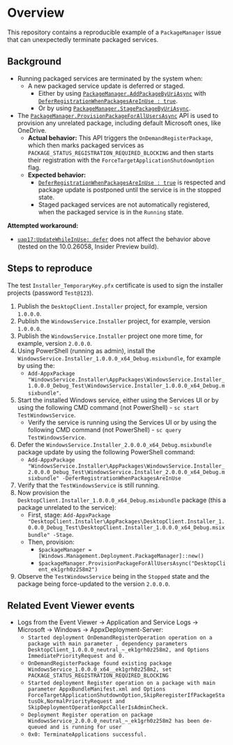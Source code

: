 # Overview

This repository contains a reproducible example of a `PackageManager` issue that can unexpectedly terminate packaged services.

## Background
* Running packaged services are terminated by the system when:
  * A new packaged service update is deferred or staged.
    * Either by using [`PackageManager.AddPackageByUriAsync`](https://learn.microsoft.com/en-us/uwp/api/windows.management.deployment.packagemanager.addpackagebyuriasync?view=winrt-22621) with [`DeferRegistrationWhenPackagesAreInUse : true`](https://learn.microsoft.com/en-us/uwp/api/windows.management.deployment.addpackageoptions.deferregistrationwhenpackagesareinuse?view=winrt-22621#windows-management-deployment-addpackageoptions-deferregistrationwhenpackagesareinuse).
    * Or by using [`PackageManager.StagePackageByUriAsync`](https://learn.microsoft.com/en-us/uwp/api/windows.management.deployment.packagemanager.stagepackagebyuriasync?view=winrt-22621).
* The [`PackageManager.ProvisionPackageForAllUsersAsync`](https://learn.microsoft.com/en-us/uwp/api/windows.management.deployment.packagemanager.provisionpackageforallusersasync?view=winrt-22621) API is used to provision any unrelated package, including default Microsoft ones, like OneDrive.
  * **Actual behavior:** This API triggers the `OnDemandRegisterPackage`, which then marks packaged services as `PACKAGE_STATUS_REGISTRATION_REQUIRED_BLOCKING` and then starts their registration with the `ForceTargetApplicationShutdownOption` flag.
  * **Expected behavior:**
    * [`DeferRegistrationWhenPackagesAreInUse : true`](https://learn.microsoft.com/en-us/uwp/api/windows.management.deployment.addpackageoptions.deferregistrationwhenpackagesareinuse?view=winrt-22621#windows-management-deployment-addpackageoptions-deferregistrationwhenpackagesareinuse) is respected and package update is postponed until the service is in the stopped state.
    * Staged packaged services are not automatically registered, when the packaged service is in the `Running` state.

**Attempted workaround:**
* [`uap17:UpdateWhileInUse: defer`](https://learn.microsoft.com/en-us/uwp/schemas/appxpackage/uapmanifestschema/element-uap17-updatewhileinuse) does not affect the behavior above (tested on the 10.0.26058, Insider Preview build).

## Steps to reproduce
The test `Installer_TemporaryKey.pfx` certificate is used to sign the installer projects (password `Test@123`).

1. Publish the `DesktopClient.Installer` project, for example, version `1.0.0.0`.
2. Publish the `WindowsService.Installer` project, for example, version `1.0.0.0`.
3. Publish the `WindowsService.Installer` project one more time, for example, version `2.0.0.0`.
4. Using PowerShell (running as admin), install the `WindowsService.Installer_1.0.0.0_x64_Debug.msixbundle`, for example by using the:
    * `Add-AppxPackage "WindowsService.Installer\AppPackages\WindowsService.Installer_1.0.0.0_Debug_Test\WindowsService.Installer_1.0.0.0_x64_Debug.msixbundle"`.
5. Start the installed Windows service, either using the Services UI or by using the following CMD command (not PowerShell) - `sc start TestWindowsService`.
    * Verify the service is running using the Services UI or by using the following CMD command (not PowerShell) - `sc query TestWindowsService`.
6. Defer the `WindowsService.Installer_2.0.0.0_x64_Debug.msixbundle` package update by using the following PowerShell command:
    * `Add-AppxPackage "WindowsService.Installer\AppPackages\WindowsService.Installer_2.0.0.0_Debug_Test\WindowsService.Installer_2.0.0.0_x64_Debug.msixbundle" -DeferRegistrationWhenPackagesAreInUse`
7. Verify that the `TestWindowsService` is still running.
8. Now provision the `DesktopClient.Installer_1.0.0.0_x64_Debug.msixbundle` package (this a package unrelated to the service):
    * First, stage: `Add-AppxPackage "DesktopClient.Installer\AppPackages\DesktopClient.Installer_1.0.0.0_Debug_Test\DesktopClient.Installer_1.0.0.0_x64_Debug.msixbundle" -Stage`.
    * Then, provision:
      * `$packageManager = [Windows.Management.Deployment.PackageManager]::new()` 
      * `$packageManager.ProvisionPackageForAllUsersAsync("DesktopClient_ek1grh0z258m2")`
9. Observe the `TestWindowsService` being in the `Stopped` state and the package being force-updated to the version `2.0.0.0`.


## Related Event Viewer events
* Logs from the Event Viewer -> Application and Service Logs -> Microsoft -> Windows -> AppxDeployment-Server:
  * `Started deployment OnDemandRegisterOperation operation on a package with main parameter , dependency parameters DesktopClient_1.0.0.0_neutral_~_ek1grh0z258m2, and Options ImmediatePriorityRequest and 0.`
  * `OnDemandRegisterPackage found existing package WindowsService_1.0.0.0_x64__ek1grh0z258m2, set PACKAGE_STATUS_REGISTRATION_REQUIRED_BLOCKING`
  * `Started deployment Register operation on a package with main parameter AppxBundleManifest.xml and Options ForceTargetApplicationShutdownOption,SkipReregisterIfPackageStatusOk,NormalPriorityRequest and SkipDeploymentOperationRpcCallerIsAdminCheck.`
  * `Deployment Register operation on package WindowsService_2.0.0.0_neutral_~_ek1grh0z258m2 has been de-queued and is running for user`
  * `0x0: TerminateApplications successful.`
